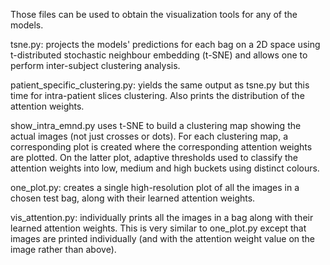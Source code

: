 Those files can be used to obtain the visualization tools for any of the models.

tsne.py: projects the models' predictions for each bag on a 2D space using t-distributed stochastic neighbour embedding (t-SNE) and allows one to perform inter-subject clustering analysis.

patient_specific_clustering.py: yields the same output as tsne.py but this time for intra-patient slices clustering. Also prints the distribution of the attention weights.

show_intra_emnd.py uses t-SNE to build a clustering map showing the actual images (not just crosses or dots). For each clustering map, a corresponding plot is created where the corresponding attention weights are plotted. On the latter plot, adaptive thresholds used to classify the attention weights into low, medium and high buckets using distinct colours.

one_plot.py: creates a single high-resolution plot of all the images in a chosen test bag, along with their learned attention weights.

vis_attention.py: individually prints all the images in a bag along with their learned attention weights. This is very similar to one_plot.py except that images are printed individually (and with the attention weight value on the image rather than above).
